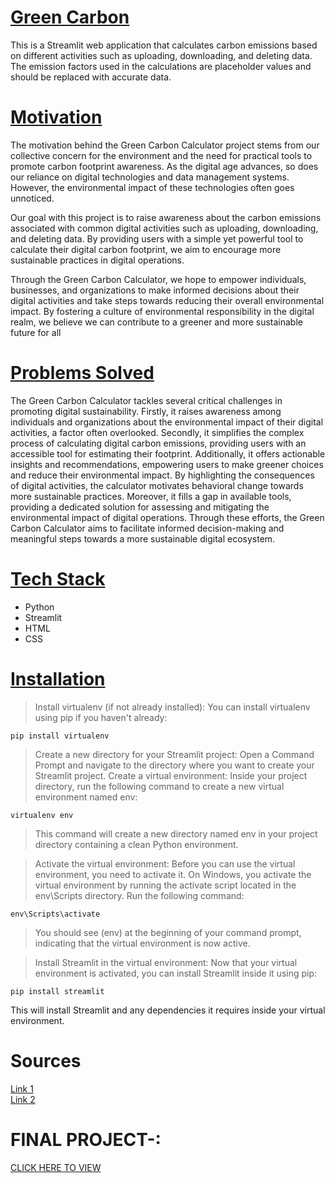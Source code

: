 # <u> Green Carbon </u> 

This is a Streamlit web application that calculates carbon emissions based on different activities such as uploading, downloading, and deleting data. The emission factors used in the calculations are placeholder values and should be replaced with accurate data.
# <u> Motivation </u>
The motivation behind the Green Carbon Calculator project stems from our collective concern for the environment and the need for practical tools to promote carbon footprint awareness. As the digital age advances, so does our reliance on digital technologies and data management systems. However, the environmental impact of these technologies often goes unnoticed.

Our goal with this project is to raise awareness about the carbon emissions associated with common digital activities such as uploading, downloading, and deleting data. By providing users with a simple yet powerful tool to calculate their digital carbon footprint, we aim to encourage more sustainable practices in digital operations.

Through the Green Carbon Calculator, we hope to empower individuals, businesses, and organizations to make informed decisions about their digital activities and take steps towards reducing their overall environmental impact. By fostering a culture of environmental responsibility in the digital realm, we believe we can contribute to a greener and more sustainable future for all

# <u> Problems Solved </u>
The Green Carbon Calculator tackles several critical challenges in promoting digital sustainability. Firstly, it raises awareness among individuals and organizations about the environmental impact of their digital activities, a factor often overlooked. Secondly, it simplifies the complex process of calculating digital carbon emissions, providing users with an accessible tool for estimating their footprint. Additionally, it offers actionable insights and recommendations, empowering users to make greener choices and reduce their environmental impact. By highlighting the consequences of digital activities, the calculator motivates behavioral change towards more sustainable practices. Moreover, it fills a gap in available tools, providing a dedicated solution for assessing and mitigating the environmental impact of digital operations. Through these efforts, the Green Carbon Calculator aims to facilitate informed decision-making and meaningful steps towards a more sustainable digital ecosystem.
# <u> Tech Stack </u>
- Python
- Streamlit
- HTML
- CSS

# <u> Installation </u>
 > Install virtualenv (if not already installed): You can install virtualenv using pip if you haven't already:
```shell
pip install virtualenv
```
> Create a new directory for your Streamlit project: Open a Command Prompt and navigate to the directory where you want to create your Streamlit project.
> Create a virtual environment: Inside your project directory, run the following command to create a new virtual environment named env:
```shell
virtualenv env
```
> This command will create a new directory named env in your project directory containing a clean Python environment.

> Activate the virtual environment: Before you can use the virtual environment, you need to activate it. On Windows, you activate the virtual environment by running the activate script located in the env\Scripts directory. Run the following command:

``` shell
env\Scripts\activate
```
> You should see (env) at the beginning of your command prompt, indicating that the virtual environment is now active.

> Install Streamlit in the virtual environment: Now that your virtual environment is activated, you can install Streamlit inside it using pip:

```shell
pip install streamlit
```
This will install Streamlit and any dependencies it requires inside your virtual environment.




# Sources
<a href="https://www.grow-trees.com/carbon-offset.php">Link 1</a>
<br>
<a href="https://medium.com/stanford-magazine/carbon-and-the-cloud-d6f481b79dfe">Link 2</a>

# FINAL PROJECT-:
<a href="https://greencarbongit-dpamkb7hw88ldqyd2yn5jd.streamlit.app/">CLICK HERE TO VIEW</a>
  

 
